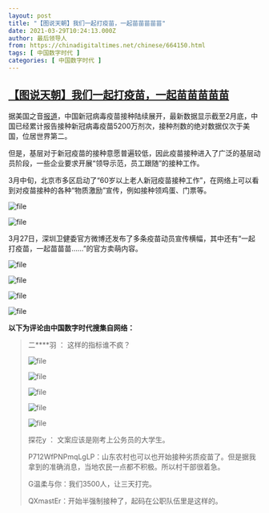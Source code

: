 ```yaml
---
layout: post
title: "【图说天朝】我们一起打疫苗，一起苗苗苗苗苗"
date: 2021-03-29T10:24:13.000Z
author: 最后领导人
from: https://chinadigitaltimes.net/chinese/664150.html
tags: [ 中国数字时代 ]
categories: [ 中国数字时代 ]
---
```

<!--1617013453000-->
[【图说天朝】我们一起打疫苗，一起苗苗苗苗苗](https://chinadigitaltimes.net/chinese/664150.html)
------

<div>
<p>据美国之音<a href="https://www.voachinese.com/a/state-owned-enterprises-seem-to-be-forcing-employees-to-get-vaccinated/5814686.html" title="报道">报道</a>，中国新冠病毒疫苗接种陆续展开，最新数据显示截至2月底，中国已经累计报告接种新冠病毒疫苗5200万剂次，接种剂数的绝对数据仅次于美国，位居世界第二。</p><p>但是，基层对于新冠疫苗的接种意愿普遍较低，因此疫苗接种进入了广泛的基层动员阶段，一些企业要求开展“领导示范，员工跟随”的接种工作。</p><p>3月中旬，北京市多区启动了“60岁以上老人新冠疫苗接种工作”，在网络上可以看到对疫苗接种的各种“物质激励”宣传，例如接种领鸡蛋、门票等。</p><p><img src="https://chinadigitaltimes.net/chinese/files/2021/03/image-1617011383519.png" alt="file" /></p><p><img src="https://chinadigitaltimes.net/chinese/files/2021/03/image-1617011393945.png" alt="file" /></p><p>3月27日，深圳卫健委官方微博还发布了多条疫苗动员宣传横幅，其中还有“一起打疫苗，一起苗苗苗&#8230;&#8230;”的官方卖萌内容。</p><p><img src="https://chinadigitaltimes.net/chinese/files/2021/03/image-1617005245548.png" alt="file" /></p><p><img src="https://chinadigitaltimes.net/chinese/files/2021/03/image-1617012263005.png" alt="file" /></p><p><img src="https://chinadigitaltimes.net/chinese/files/2021/03/image-1617012279127.png" alt="file" /></p><p><img src="https://chinadigitaltimes.net/chinese/files/2021/03/image-1617012295757.png" alt="file" /></p><p><strong>以下为评论由中国数字时代搜集自网络：</strong></p><blockquote><p>二****羽 ： 这样的指标谁不疯？</p><p><img src="https://chinadigitaltimes.net/chinese/files/2021/03/image-1617012829247.png" alt="file" /></p><p><img src="https://chinadigitaltimes.net/chinese/files/2021/03/image-1617012794821.png" alt="file" /></p><p><img src="https://chinadigitaltimes.net/chinese/files/2021/03/image-1617013080775.png" alt="file" /></p><p><img src="https://chinadigitaltimes.net/chinese/files/2021/03/image-1617013123008.png" alt="file" /></p><p><img src="https://chinadigitaltimes.net/chinese/files/2021/03/image-1617013281821.png" alt="file" /></p><p>探花y ： 文案应该是刚考上公务员的大学生。</p><p>P712WfPNPmqLgLP：山东农村也可以也开始接种劣质疫苗了。但是据我拿到的准确消息，当地农民一点都不积极。所以村干部很着急。</p><p>G温柔与你：我们3500人，让三天打完。</p><p>QXmastEr：开始半强制接种了，起码在公职队伍里是这样的。</p></blockquote>
</div>
